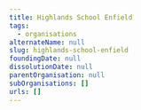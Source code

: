 ```yaml
---
title: Highlands School Enfield
tags:
  - organisations
alternateName: null
slug: highlands-school-enfield
foundingDate: null
dissolutionDate: null
parentOrganisation: null
subOrganisations: []
urls: []
---
```

